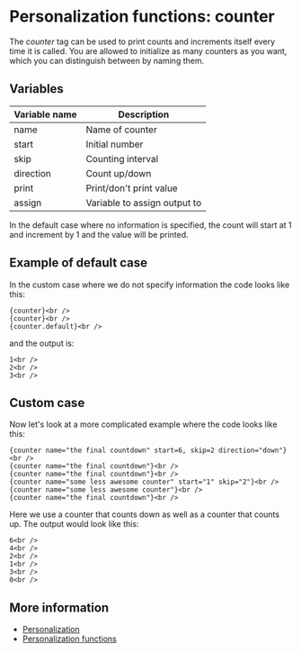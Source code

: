 # Personalization functions: counter

The *counter* tag can be used to print counts and increments itself 
every time it is called. You are allowed to initialize as many counters 
as you want, which you can distinguish between by naming them.

## Variables

| Variable name | Description                  |
|---------------|------------------------------|
| name          | Name of counter              |
| start         | Initial number               |
| skip          | Counting interval            |
| direction     | Count up/down                |
| print         | Print/don't print value      |
| assign        | Variable to assign output to |

In the default case where no information is specified, the count will 
start at 1 and increment by 1 and the value will be printed.

## Example of default case

In the custom case where we do not specify information the code looks 
like this:

    {counter}<br />
    {counter}<br />
    {counter.default}<br />
    
and the output is:

    1<br />
    2<br />
    3<br />
    
## Custom case

Now let's look at a more complicated example where the code looks like this:

    {counter name="the final countdown" start=6, skip=2 direction="down"}<br />
    {counter name="the final countdown"}<br />
    {counter name="the final countdown"}<br />
    {counter name="some less awesome counter" start="1" skip="2"}<br />
    {counter name="some less awesome counter"}<br />
    {counter name="the final countdown"}<br />
    
Here we use a counter that counts down as well as a counter that counts up. 
The output would look like this:

    6<br />
    4<br />
    2<br />
    1<br />
    3<br />
    0<br />

## More information

* [Personalization](./personalization)
* [Personalization functions](./personalization-functions)

